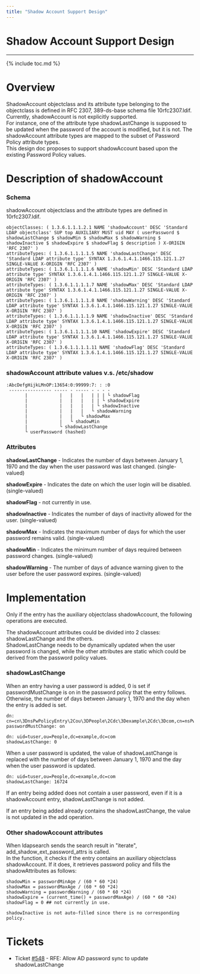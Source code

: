 ```yaml
---
title: "Shadow Account Support Design"
---
```


# Shadow Account Support Design
------------------

{% include toc.md %}

Overview
========

ShadowAccount objectclass and its attribute type belonging to the objectclass is defined in RFC 2307, 389-ds-base schema file 10rfc2307.ldif.
Currently, shadowAccount is not explicitly supported.  
For instance, one of the attribute type shadowLastChange is supposed to be updated when the password of the account is modified, but it is not.
The shadowAccount attribute types are mapped to the subset of Password Policy attribute types.  
This design doc proposes to support shadowAccount based upon the existing Password Policy values.

Description of shadowAccount
============================

### Schema

shadowAccount objectclass and the attribute types are defined in 10rfc2307.ldif.

    objectClasses: ( 1.3.6.1.1.1.2.1 NAME 'shadowAccount' DESC 'Standard LDAP objectclass' SUP top AUXILIARY MUST uid MAY ( userPassword $ shadowLastChange $ shadowMin $ shadowMax $ shadowWarning $ shadowInactive $ shadowExpire $ shadowFlag $ description ) X-ORIGIN 'RFC 2307' )
    attributeTypes: ( 1.3.6.1.1.1.1.5 NAME 'shadowLastChange' DESC 'Standard LDAP attribute type' SYNTAX 1.3.6.1.4.1.1466.115.121.1.27 SINGLE-VALUE X-ORIGIN 'RFC 2307' )
    attributeTypes: ( 1.3.6.1.1.1.1.6 NAME 'shadowMin' DESC 'Standard LDAP attribute type' SYNTAX 1.3.6.1.4.1.1466.115.121.1.27 SINGLE-VALUE X-ORIGIN 'RFC 2307' )
    attributeTypes: ( 1.3.6.1.1.1.1.7 NAME 'shadowMax' DESC 'Standard LDAP attribute type' SYNTAX 1.3.6.1.4.1.1466.115.121.1.27 SINGLE-VALUE X-ORIGIN 'RFC 2307' )
    attributeTypes: ( 1.3.6.1.1.1.1.8 NAME 'shadowWarning' DESC 'Standard LDAP attribute type' SYNTAX 1.3.6.1.4.1.1466.115.121.1.27 SINGLE-VALUE X-ORIGIN 'RFC 2307' )
    attributeTypes: ( 1.3.6.1.1.1.1.9 NAME 'shadowInactive' DESC 'Standard LDAP attribute type' SYNTAX 1.3.6.1.4.1.1466.115.121.1.27 SINGLE-VALUE X-ORIGIN 'RFC 2307' )
    attributeTypes: ( 1.3.6.1.1.1.1.10 NAME 'shadowExpire' DESC 'Standard LDAP attribute type' SYNTAX 1.3.6.1.4.1.1466.115.121.1.27 SINGLE-VALUE X-ORIGIN 'RFC 2307' )
    attributeTypes: ( 1.3.6.1.1.1.1.11 NAME 'shadowFlag' DESC 'Standard LDAP attribute type' SYNTAX 1.3.6.1.4.1.1466.115.121.1.27 SINGLE-VALUE X-ORIGIN 'RFC 2307' )

### shadowAccount attribute values v.s. /etc/shadow 

    :AbcDefgHijkLMnOP:13654:0:99999:7: : :0
     ---------------- ----- - ----- - - - -
           |            |   |   |   | | | └ shadowFlag
           |            |   |   |   | | └ shadowExpire
           |            |   |   |   | └ shadowInactive
           |            |   |   |   └ shadowWarning
           |            |   |   └ shadowMax
           |            |   └ shadowMin
           |            └ shadowLastChange
           └ userPassword (hashed)

### Attributes

<b>shadowLastChange</b> - Indicates the number of days between January 1, 1970 and the day when the user password was last changed. (single-valued)

<b>shadowExpire</b> - Indicates the date on which the user login will be disabled. (single-valued)

<b>shadowFlag</b> - not currently in use.

<b>shadowInactive</b> - Indicates the number of days of inactivity allowed for the user. (single-valued)

<b>shadowMax</b> - Indicates the maximum number of days for which the user password remains valid. (single-valued)

<b>shadowMin</b> - Indicates the minimum number of days required between password changes. (single-valued)

<b>shadowWarning</b> - The number of days of advance warning given to the user before the user password expires. (single-valued)

Implementation
==============

Only if the entry has the auxiliary objectclass shadowAccount, the following operations are executed.

The shadowAccount attributes could be divided into 2 classes: shadowLastChange and the others.  
ShadowLastChange needs to be dynamically updated when the user password is changed, 
while the other attributes are static which could be derived from the password policy values.

### shadowLastChange
When an entry having a user password is added, 0 is set if passwordMustChange is on in the password policy that the entry follows.  Otherwise, the number of days between January 1, 1970 and the day when the entry is added is set.

    dn: cn=cn\3DnsPwPolicyEntry\2Cou\3DPeople\2Cdc\3Dexample\2Cdc\3Dcom,cn=nsPwPolicyContainer,ou=People,dc=example,dc=com
    passwordMustChange: on
    
    dn: uid=tuser,ou=People,dc=example,dc=com
    shadowLastChange: 0

When a user password is updated, the value of shadowLastChange is replaced with the number of days between January 1, 1970 and the day when the user password is updated.

    dn: uid=tuser,ou=People,dc=example,dc=com
    shadowLastChange: 16724

If an entry being added does not contain a user password, even if it is a shadowAccount entry, shadowLastChange is not added.

If an entry being added already contains the shadowLastChange, the value is not updated in the add operation.

### Other shadowAccount attributes
When ldapsearch sends the search result in "iterate", add_shadow_ext_password_attrs is called.  
In the function, it checks if the entry contains an auxiliary objectclass shadowAccount.
If it does, it retrieves password policy and fills the shadowAttributes as follows:

    shadowMin = passwordMinAge / (60 * 60 *24)
    shadowMax = passwordMaxAge / (60 * 60 *24)
    shadowWarning = passwordWarning / (60 * 60 *24)
    shadowExpire = (current_time() + passwordMaxAge) / (60 * 60 *24)
    shadowFlag = 0 ## not currently in use.

    shadowInactive is not auto-filled since there is no corresponding policy.

Tickets
=======
* Ticket [\#548](https://fedorahosted.org/389/ticket/548) - RFE: Allow AD password sync to update shadowLastChange
